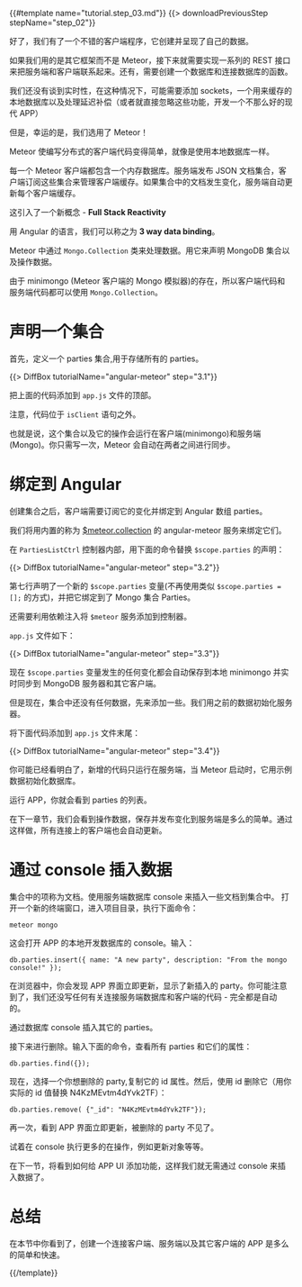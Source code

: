 {{#template name="tutorial.step_03.md"}}
{{> downloadPreviousStep stepName="step_02"}}

好了，我们有了一个不错的客户端程序，它创建并呈现了自己的数据。

如果我们用的是其它框架而不是 Meteor，接下来就需要实现一系列的 REST 接口来把服务端和客户端联系起来。还有，需要创建一个数据库和连接数据库的函数。

我们还没有谈到实时性，在这种情况下，可能需要添加 sockets，一个用来缓存的本地数据库以及处理延迟补偿（或者就直接忽略这些功能，开发一个不那么好的现代 APP）

但是，幸运的是，我们选用了 Meteor！

Meteor 使编写分布式的客户端代码变得简单，就像是使用本地数据库一样。

每一个 Meteor 客户端都包含一个内存数据库。服务端发布 JSON 文档集合，客户端订阅这些集合来管理客户端缓存。如果集合中的文档发生变化，服务端自动更新每个客户端缓存。

这引入了一个新概念 - **Full Stack Reactivity**

用 Angular 的语言，我们可以称之为 **3 way data binding**。

Meteor 中通过 `Mongo.Collection` 类来处理数据。用它来声明 MongoDB 集合以及操作数据。

由于 minimongo (Meteor 客户端的 Mongo 模拟器)的存在，所以客户端代码和服务端代码都可以使用 `Mongo.Collection`。

# 声明一个集合

首先，定义一个 parties 集合,用于存储所有的 parties。

{{> DiffBox tutorialName="angular-meteor" step="3.1"}}

把上面的代码添加到 `app.js` 文件的顶部。

注意，代码位于 `isClient` 语句之外。

也就是说，这个集合以及它的操作会运行在客户端(minimongo)和服务端(Mongo)。你只需写一次，Meteor 会自动在两者之间进行同步。

# 绑定到 Angular

创建集合之后，客户端需要订阅它的变化并绑定到 Angular 数组 parties。

我们将用内置的称为 [$meteor.collection](/api/meteorCollection) 的 angular-meteor 服务来绑定它们。

在 `PartiesListCtrl` 控制器内部，用下面的命令替换 `$scope.parties` 的声明：

{{> DiffBox tutorialName="angular-meteor" step="3.2"}}

第七行声明了一个新的 `$scope.parties` 变量(不再使用类似 `$scope.parties = [];` 的方式)，并把它绑定到了 Mongo 集合 Parties。

还需要利用依赖注入将 `$meteor` 服务添加到控制器。

`app.js` 文件如下：

{{> DiffBox tutorialName="angular-meteor" step="3.3"}}

现在 `$scope.parties` 变量发生的任何变化都会自动保存到本地 minimongo 并实时同步到 MongoDB 服务器和其它客户端。

但是现在，集合中还没有任何数据，先来添加一些。我们用之前的数据初始化服务器。

将下面代码添加到 `app.js` 文件末尾：

{{> DiffBox tutorialName="angular-meteor" step="3.4"}}

你可能已经看明白了，新增的代码只运行在服务端，当 Meteor 启动时，它用示例数据初始化数据库。

运行 APP，你就会看到 parties 的列表。

在下一章节，我们会看到操作数据，保存并发布变化到服务端是多么的简单。通过这样做，所有连接上的客户端也会自动更新。

# 通过 console 插入数据

集合中的项称为文档。使用服务端数据库 console 来插入一些文档到集合中。
打开一个新的终端窗口，进入项目目录，执行下面命令：

    meteor mongo

这会打开 APP 的本地开发数据库的 console。输入：

    db.parties.insert({ name: "A new party", description: "From the mongo console!" });

在浏览器中，你会发现 APP 界面立即更新，显示了新插入的 party。你可能注意到了，我们还没写任何有关连接服务端数据库和客户端的代码 - 完全都是自动的。

通过数据库 console 插入其它的 parties。

接下来进行删除。输入下面的命令，查看所有 parties 和它们的属性：

    db.parties.find({});

现在，选择一个你想删除的 party,复制它的 id 属性。然后，使用 id 删除它（用你实际的 id 值替换 N4KzMEvtm4dYvk2TF）：

    db.parties.remove( {"_id": "N4KzMEvtm4dYvk2TF"});

再一次，看到 APP 界面立即更新，被删除的 party 不见了。

试着在 console 执行更多的在操作，例如更新对象等等。

在下一节，将看到如何给 APP UI 添加功能，这样我们就无需通过 console 来插入数据了。

# 总结

在本节中你看到了，创建一个连接客户端、服务端以及其它客户端的 APP 是多么的简单和快速。

{{/template}}
